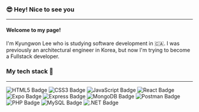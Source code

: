 
###   :sunglasses: Hey! Nice to see you
---
#### Welcome to my page!
I'm Kyungwon Lee who is studying software development in :canada:.
I was previously an architectural engineer in Korea, but now I'm trying to become a Fullstack developer.

### My tech stack  :pushpin:
----------
![HTML5 Badge](https://img.shields.io/badge/HTML5-E34F26?logo=html5&logoColor=fff&style=flat)
<img src="https://img.shields.io/badge/CSS3-1572B6?logo=css3&logoColor=fff&style=flat" alt="CSS3 Badge">
<img src="https://img.shields.io/badge/JavaScript-F7DF1E?logo=javascript&logoColor=000&style=flat" alt="JavaScript Badge">
<img src="https://img.shields.io/badge/React-61DAFB?logo=react&logoColor=000&style=flat" alt="React Badge">
<img src="https://img.shields.io/badge/Expo-000020?logo=expo&logoColor=fff&style=flat" alt="Expo Badge">
<img src="https://img.shields.io/badge/Express-000?logo=express&logoColor=fff&style=flat" alt="Express Badge">
<img src="https://img.shields.io/badge/MongoDB-47A248?logo=mongodb&logoColor=fff&style=flat" alt="MongoDB Badge">
<img src="https://img.shields.io/badge/Postman-FF6C37?logo=postman&logoColor=fff&style=flat" alt="Postman Badge">
<img src="https://img.shields.io/badge/PHP-777BB4?logo=php&logoColor=fff&style=flat" alt="PHP Badge">
<img src="https://img.shields.io/badge/MySQL-4479A1?logo=mysql&logoColor=fff&style=flat" alt="MySQL Badge">
<img src="https://img.shields.io/badge/.NET-512BD4?logo=dotnet&logoColor=fff&style=flat" alt=".NET Badge">
